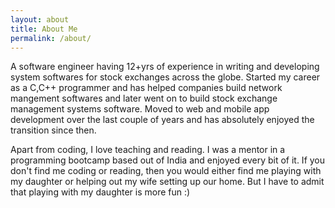 ```yaml
---
layout: about
title: About Me
permalink: /about/
---
```


A software engineer having 12+yrs of experience in writing and developing system softwares for stock exchanges across the globe. Started my career as a C,C++ programmer and has helped companies build network mangement softwares and later went on to build stock exchange management systems software. Moved to web and mobile app development over the last couple of years and has absolutely enjoyed the transition since then. 

Apart from coding, I love teaching and reading. I was a mentor in a programming bootcamp based out of India and enjoyed every bit of it. If you don't find me coding or reading, then you would either find me playing with my daughter or helping out my wife setting up our home. But I have to admit that playing with my daughter is more fun :)


